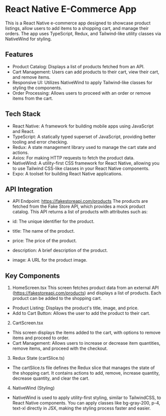 # React Native E-Commerce App
This is a React Native e-commerce app designed to showcase product listings, allow users to add items to a shopping cart, and manage their orders. The app uses TypeScript, Redux, and Tailwind-like utility classes via NativeWind for styling.

## Features
- Product Catalog: Displays a list of products fetched from an API.
- Cart Management: Users can add products to their cart, view their cart, and remove items.
- Responsive UI: Utilizes NativeWind to apply Tailwind-like classes for styling the components.
- Order Processing: Allows users to proceed with an order or remove items from the cart.

## Tech Stack
- React Native: A framework for building mobile apps using JavaScript and React.
- TypeScript: A statically typed superset of JavaScript, providing better tooling and error checking.
- Redux: A state management library used to manage the cart state and actions.
- Axios: For making HTTP requests to fetch the product data.
- NativeWind: A utility-first CSS framework for React Native, allowing you to use Tailwind CSS-like classes in your React Native components.
- Expo: A toolset for building React Native applications.

## API Integration
- API Endpoint: https://fakestoreapi.com/products
The products are fetched from the Fake Store API, which provides a mock product catalog. This API returns a list of products with attributes such as:

- id: The unique identifier for the product.
- title: The name of the product.
- price: The price of the product.
- description: A brief description of the product.
- image: A URL for the product image.

## Key Components
1. HomeScreen.tsx
This screen fetches product data from an external API (https://fakestoreapi.com/products) and displays a list of products. Each product can be added to the shopping cart.

- Product Listing: Displays the product's title, image, and price.
- Add to Cart Button: Allows the user to add the product to their cart.
  
2. CartScreen.tsx
-  This screen displays the items added to the cart, with options to remove items and proceed to order.
- Cart Management: Allows users to increase or decrease item quantities, remove items, and proceed with the checkout.
  
3. Redux State (cartSlice.ts)
- The cartSlice.ts file defines the Redux slice that manages the state of the shopping cart. It contains actions to add, remove, increase quantity, decrease quantity, and clear the cart.

4. NativeWind (Styling)
- NativeWind is used to apply utility-first styling, similar to TailwindCSS, to React Native components. You can apply classes like bg-gray-200, p-4, text-xl directly in JSX, making the styling process faster and easier.
  